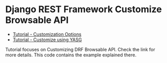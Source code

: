 Django REST Framework Customize Browsable API
====================================
- [Tutorial - Customization Options](https://coding-sessions.com/drf-browsable-api/)
- [Tutorial - Customize using YASG](https://coding-sessions.com/drf-yasg-customization/)


Tutorial focuses on Customizing DRF Browsable API. Check the link for more details. This code contains the example explained there.
  
